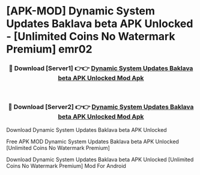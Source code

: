 # [APK-MOD] Dynamic System Updates Baklava beta APK Unlocked - [Unlimited Coins No Watermark Premium] emr02



<div align="center">
<h3>🔴 Download [Server1] 👉👉 <a href="https://momento.my/?title=Dynamic_System_Updates_Baklava_beta_APK_Unlocked">Dynamic System Updates Baklava beta APK Unlocked Mod Apk</a></h3><br>

<h3>🔴 Download [Server2] 👉👉 <a href="https://momento.my/?title=Dynamic_System_Updates_Baklava_beta_APK_Unlocked">Dynamic System Updates Baklava beta APK Unlocked Mod Apk</a></h3>
</div>



Download Dynamic System Updates Baklava beta APK Unlocked 

Free APK MOD Dynamic System Updates Baklava beta APK Unlocked [Unlimited Coins No Watermark Premium]

Download Dynamic System Updates Baklava beta APK Unlocked [Unlimited Coins No Watermark Premium] Mod For Android
